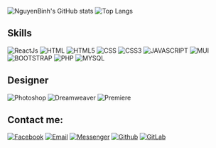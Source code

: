 ![NguyenBinh's GitHub stats](https://github-readme-stats.vercel.app/api?username=DaoQuangThiet&bg_color=30,e96443,904e95&title_color=fff&text_color=fff&icon_color=fff&hide_border=false&include_all_commits=false&count_private=true&show_icons=true) ![Top Langs](https://github-readme-stats.vercel.app/api/top-langs/?username=DaoQuangThiet&bg_color=30,e96443,904e95&title_color=fff&text_color=fff&icon_color=fff&layout=compact&langs_count=10)

## Skills
![ReactJs](https://img.shields.io/badge/React-20232A?logo=html5&logoColor=white)
![HTML](https://img.shields.io/badge/HTML-239120?logo=html5&logoColor=white)
![HTML5](https://img.shields.io/badge/HTML5-E34F26?logo=html5&logoColor=white)
![CSS](https://img.shields.io/badge/CSS-239120?logo=css3&logoColor=white)
![CSS3](https://img.shields.io/badge/CSS3-1572B6?logo=css3&logoColor=white)
![JAVASCRIPT](https://img.shields.io/badge/JavaScript-F7DF1E?logo=javascript&logoColor=black)
![MUI](https://img.shields.io/badge/Material--UI-0081CB?logo=html5&logoColor=white)
![BOOTSTRAP](https://img.shields.io/badge/Bootstrap-563D7C?logo=bootstrap&logoColor=white)
![PHP](https://img.shields.io/badge/PHP-777BB4?logo=php&logoColor=white)
![MYSQL](https://img.shields.io/badge/MySQL-00000F?logo=mysql&logoColor=white)

## Designer
![Photoshop](https://aleen42.github.io/badges/src/photoshop.svg)
![Dreamweaver](https://aleen42.github.io/badges/src/dreamweaver.svg)
![Premiere](https://aleen42.github.io/badges/src/premiere.svg)

## Contact me:
[![Facebook](https://img.shields.io/badge/Facebook-1877F2?logo=Facebook&logoColor=white)](https://facebook.com/quangthiet20)
[![Email](https://img.shields.io/badge/Gmail-D14836?logo=gmail&logoColor=white)](info.quangthietdev@gmail.com)
[![Messenger](https://img.shields.io/badge/Messenger-00B2FF?logo=messenger&logoColor=white)](https://facebook.com/quangthiet20)
[![Github](https://img.shields.io/badge/GitHub-100000?logo=github&logoColor=white)](https://github.com/DaoQuangThiet)
[![GitLab](https://img.shields.io/badge/GitLab-330F63?logo=github&logoColor=white)](https://github.com/DaoQuangThiet)
